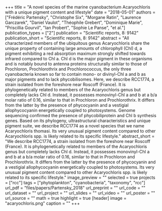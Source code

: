 +++
title = "A novel species of the marine cyanobacterium Acaryochloris with a unique pigment content and lifestyle"
date = "2018-05-01"
authors = ["Frédéric Partensky", "Christophe Six", "Morgane Ratin", "Laurence Garczarek", "Daniel Vaulot", "Théophile Grebert", "Dominique Marie", "Priscillia Gourvil", "Ian Probert", "Sophie Le Panse", "et al."]
publication_types = ["2"]
publication = "Scientific reports, 8: 9142"
publication_short = "Scientific reports, 8: 9142"
abstract = "All characterized members of the ubiquitous genus Acaryochloris share the unique property of containing large amounts of chlorophyll (Chl) d, a pigment exhibiting a red absorption maximum strongly shifted towards infrared compared to Chl a. Chl d is the major pigment in these organisms and is notably bound to antenna proteins structurally similar to those of Prochloron, Prochlorothrix and Prochlorococcus, the only three cyanobacteria known so far to contain mono- or divinyl-Chl a and b as major pigments and to lack phycobilisomes. Here, we describe RCC1774, a strain isolated from the foreshore near Roscoff (France). It is phylogenetically related to members of the Acaryochloris genus but completely lacks Chl d. Instead, it possesses monovinyl-Chl a and b at a b/a molar ratio of 0.16, similar to that in Prochloron and Prochlorothrix. It differs from the latter by the presence of phycocyanin and a vestigial allophycocyanin energetically coupled to photosystems. Genome sequencing confirmed the presence of phycobiliprotein and Chl b synthesis genes. Based on its phylogeny, ultrastructural characteristics and unique pigment suite, we describe RCC1774 as a novel species that we name Acaryochloris thomasi. Its very unusual pigment content compared to other Acaryochloris spp. is likely related to its specific lifestyle."
abstract_short = "We describe RCC1774, a strain isolated from the foreshore near Roscoff (France). It is phylogenetically related to members of the Acaryochloris genus but completely lacks Chl d. Instead, it possesses monovinyl-Chl a and b at a b/a molar ratio of 0.16, similar to that in Prochloron and Prochlorothrix. It differs from the latter by the presence of phycocyanin and a vestigial allophycocyanin energetically coupled to photosystems. Its very unusual pigment content compared to other Acaryochloris spp. is likely related to its specific lifestyle."
image_preview = ""
selected = true
projects = ["rcc"]
tags = ["phytoplankton", "cyanobacteria", "taxonomy", "rcc"]
url_pdf = "files/papers/Partensky_2018"
url_preprint = ""
url_code = ""
url_dataset = ""
url_project = ""
url_slides = ""
url_video = ""
url_poster = ""
url_source = ""
math = true
highlight = true
[header]
image = "acaryochloris.png"
caption = ""
+++
